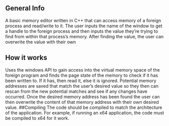 ## General Info
A basic memory editor written in C++ that can access memory of a foreign process and read/write to it. The user inputs the name of the window to get a handle to the foreign process and then inputs the value they’re trying to find from within that process’s memory. After finding the value, the user can overwrite the value with their own
## How it works
Uses the windows API to gain access into the virtual memory space of the foreign program and finds the page state of the memory to check if it has been written to. If it has, then read it, else it is ignored. Potential memory addresses are saved that match the user’s desired value so they then can rescan from the new potential matches and see if any changes have occurred. Once the desired memory address has been found the user can then overwrite the content of that memory address with their own desired value. 
##Compiling 
The code should be compiled to match the architecture of the application. For example, if running an x64 application, the code must be compiled to x64 for it work. 

